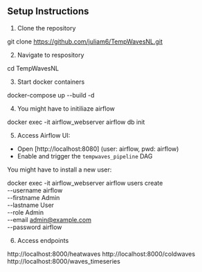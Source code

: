 ## Setup Instructions

1. Clone the repository

git clone https://github.com/juliam6/TempWavesNL.git

2. Navigate to respository

cd TempWavesNL

3. Start docker containers

docker-compose up --build -d

4. You might have to initiliaze airflow

docker exec -it airflow_webserver airflow db init

5. Access Airflow UI:

- Open [http://localhost:8080] (user: airflow, pwd: airflow)
- Enable and trigger the `tempwaves_pipeline` DAG

You might have to install a new user:

docker exec -it airflow_webserver airflow users create \
 --username airflow \
 --firstname Admin \
 --lastname User \
 --role Admin \
 --email admin@example.com \
 --password airflow

6. Access endpoints

http://localhost:8000/heatwaves
http://localhost:8000/coldwaves
http://localhost:8000/waves_timeseries
